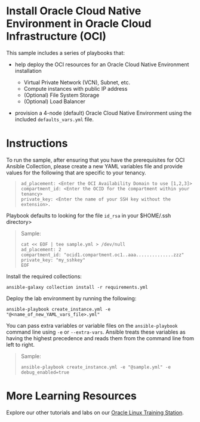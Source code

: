 # Install Oracle Cloud Native Environment in Oracle Cloud Infrastructure (OCI)

This sample includes a series of playbooks that:

 - help deploy the OCI resources for an Oracle Cloud Native Environment installation

   - Virtual Private Network (VCN), Subnet, etc.
   - Compute instances with public IP address
   - (Optional) File System Storage
   - (Optional) Load Balancer

 - provision a 4-node (default) Oracle Cloud Native Environment using the included `defaults_vars.yml` file.
 
# Instructions

To run the sample, after ensuring that you have the prerequisites for OCI Ansible Collection, please create a new YAML variables file and provide values for the following that are specific to your tenancy.
 
 > ```text
 > ad_placement: <Enter the OCI Availability Domain to use [1,2,3]>
 > compartment_id: <Enter the OCID for the compartment within your tenancy>
 > private_key: <Enter the name of your SSH key without the extension>.
 > ```

 Playbook defaults to looking for the file `id_rsa` in your $HOME/.ssh directory> 

 > Sample:
 > 
 > ```shell
 > cat << EOF | tee sample.yml > /dev/null 
 > ad_placement: 2 
 > compartment_id: "ocid1.compartment.oc1..aaa..............zzz" 
 > private_key: "my_sshkey" 
 > EOF
 > ``` 

Install the required collections:

 ```shell
 ansible-galaxy collection install -r requirements.yml
 ```

Deploy the lab environment by running the following:

 ```shell
 ansible-playbook create_instance.yml -e "@<name_of_new_YAML_vars_file>.yml"
 ```

You can pass extra variables or variable files on the `ansible-playbook` command line using `-e` or `--extra-vars`. Ansible treats these variables as having the highest precedence and reads them from the command line from left to right.

 > Sample:
 > 
 > ```shell
 > ansible-playbook create_instance.yml -e "@sample.yml" -e debug_enabled=true
 > ```

# More Learning Resources

Explore our other tutorials and labs on our [Oracle Linux Training Station](www.oracle.com/goto/oltrain).